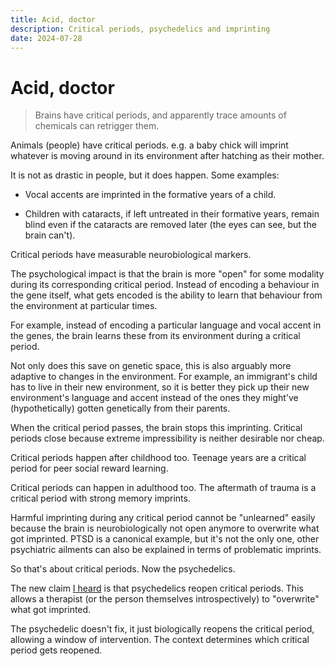 ```yaml
---
title: Acid, doctor
description: Critical periods, psychedelics and imprinting
date: 2024-07-28
---
```


# Acid, doctor

> Brains have critical periods, and apparently trace amounts of chemicals can
> retrigger them.

Animals (people) have critical periods. e.g. a baby chick will imprint whatever
is moving around in its environment after hatching as their mother.

It is not as drastic in people, but it does happen. Some examples:

- Vocal accents are imprinted in the formative years of a child.

- Children with cataracts, if left untreated in their formative years, remain
  blind even if the cataracts are removed later (the eyes can see, but the brain
  can't).

Critical periods have measurable neurobiological markers.

The psychological impact is that the brain is more "open" for some modality
during its corresponding critical period. Instead of encoding a behaviour in the
gene itself, what gets encoded is the ability to learn that behaviour from the
environment at particular times.

For example, instead of encoding a particular language and vocal accent in the
genes, the brain learns these from its environment during a critical period.

Not only does this save on genetic space, this is also arguably more adaptive to
changes in the environment. For example, an immigrant's child has to live in
their new environment, so it is better they pick up their new environment's
language and accent instead of the ones they might've (hypothetically) gotten
genetically from their parents.

When the critical period passes, the brain stops this imprinting. Critical
periods close because extreme impressibility is neither desirable nor cheap.

Critical periods happen after childhood too. Teenage years are a critical period
for peer social reward learning.

Critical periods can happen in adulthood too. The aftermath of trauma is a
critical period with strong memory imprints.

Harmful imprinting during any critical period cannot be "unlearned" easily
because the brain is neurobiologically not open anymore to overwrite what got
imprinted. PTSD is a canonical example, but it's not the only one, other
psychiatric ailments can also be explained in terms of problematic imprints.

So that's about critical periods. Now the psychedelics.

The new claim
[I heard](https://play.prx.org/listen?ge=prx_5340_76540266-c071-4cd9-8403-c3acca82cff0&uf=http%3A%2F%2Fjoy.quantamagazine.org)
is that psychedelics reopen critical periods. This allows a therapist (or the
person themselves introspectively) to "overwrite" what got imprinted.

The psychedelic doesn't fix, it just biologically reopens the critical period,
allowing a window of intervention. The context determines which critical period
gets reopened.

